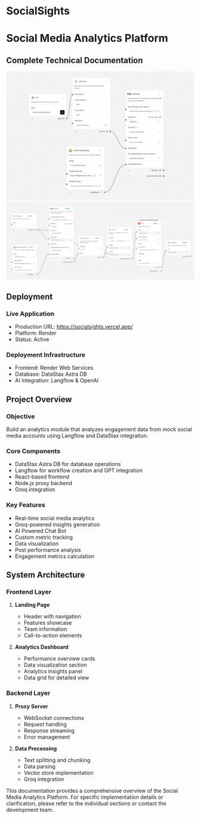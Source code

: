 # SocialSights

# Social Media Analytics Platform

## Complete Technical Documentation

![alt text](image.png)
![alt text](image-1.png)

## Deployment

### Live Application

- Production URL: https://socialsights.vercel.app/
- Platform: Render
- Status: Active

### Deployment Infrastructure

- Frontend: Render Web Services
- Database: DataStax Astra DB
- AI Integration: Langflow & OpenAI

## Project Overview

### Objective

Build an analytics module that analyzes engagement data from mock social media accounts using Langflow and DataStax integration.

### Core Components

- DataStax Astra DB for database operations
- Langflow for workflow creation and GPT integration
- React-based frontend
- Node.js proxy backend
- Groq integration

### Key Features

- Real-time social media analytics
- Groq-powered insights generation
- AI Powered Chat Bot
- Custom metric tracking
- Data visualization
- Post performance analysis
- Engagement metrics calculation

## System Architecture

### Frontend Layer

1. **Landing Page**

   - Header with navigation
   - Features showcase
   - Team information
   - Call-to-action elements

2. **Analytics Dashboard**
   - Performance overview cards
   - Data visualization section
   - Analytics insights panel
   - Data grid for detailed view

### Backend Layer

1. **Proxy Server**

   - WebSocket connections
   - Request handling
   - Response streaming
   - Error management

2. **Data Processing**
   - Text splitting and chunking
   - Data parsing
   - Vector store implementation
   - Groq integration

This documentation provides a comprehensive overview of the Social Media Analytics Platform. For specific implementation details or clarification, please refer to the individual sections or contact the development team.
